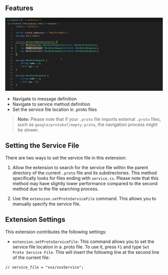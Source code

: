 ## Features

![Example](images/demo.gif)

* Navigate to message definition
* Navigate to service method definition
* Set the service file location in .proto files

> **Note:** Please note that if your `.proto` file imports external `.proto` files, such as `google/protobuf/empty.proto`, the navigation process might be slower.

## Setting the Service File

There are two ways to set the service file in this extension:

1. Allow the extension to search for the service file within the parent directory of the current `.proto` file and its subdirectories. This method specifically looks for files ending with `service.cs`. Please note that this method may have slightly lower performance compared to the second method due to the file searching process.

2. Use the `extension.setProtoServiceFile` command. This allows you to manually specify the service file.

## Extension Settings

This extension contributes the following settings:

* `extension.setProtoServiceFile`: This command allows you to set the service file location in a .proto file. To use it, press `F1` and type `Set Proto Service File`. This will insert the following line at the second line of the current file:

```markdown
// service_file = "xxx/xxxService";
```
